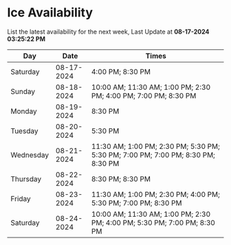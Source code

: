 # Ice Availability

List the latest availability for the next week, Last Update at **08-17-2024 03:25:22 PM**

| Day         | Date        | Times       |
| ----------- | ----------- | ----------- |
|Saturday|08-17-2024|4:00 PM; 8:30 PM|
|Sunday|08-18-2024|10:00 AM; 11:30 AM; 1:00 PM; 2:30 PM; 4:00 PM; 7:00 PM; 8:30 PM|
|Monday|08-19-2024|8:30 PM|
|Tuesday|08-20-2024|5:30 PM|
|Wednesday|08-21-2024|11:30 AM; 1:00 PM; 2:30 PM; 5:30 PM; 5:30 PM; 7:00 PM; 7:00 PM; 8:30 PM; 8:30 PM|
|Thursday|08-22-2024|8:30 PM; 8:30 PM|
|Friday|08-23-2024|11:30 AM; 1:00 PM; 2:30 PM; 4:00 PM; 5:30 PM; 7:00 PM; 8:30 PM|
|Saturday|08-24-2024|10:00 AM; 11:30 AM; 1:00 PM; 2:30 PM; 4:00 PM; 5:30 PM; 7:00 PM; 8:30 PM|
